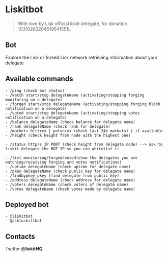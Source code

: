 # Liskitbot
> With love by Lisk official liskit delegate, for donation 10310263204519541551L

## Bot
Explore the Lisk or forked Lisk network retrieving information about your delegate

## Available commands

    - /ping (check bot status)
    - /watch start/stop delegateName (activating/stopping forging monitoring on a delegate)
    - /forged start/stop delegateName (activating/stopping forging block notification on a delegate)
    - /voted start/stop delegateName (activating/stopping votes notification on a delegate)
    - /balance delegateName (check balance for delegate name)
    - /rank delegateName (check rank for delegate)
    - /markets bittrex | poloniex (check last 24h markets) | if available
    - /height (check height from node with the highest one)

    - /status http/s IP PORT (check height from delegate node) --> ask to liskit delegate the BOT IP so you can whitelist it

    - /list monitoring/forged/voted(show the delegates you are watching/receiving forging and votes notifications)    
    - /uptime delegateName (check uptime for delegate name)
    - /pkey delegateName (check public key for delegate name)
    - /findbypkey pkey (find delegate from public key)
    - /address delegateName (check address for delegate name)
    - /voters delegateName (check voters of delegate name)
    - /votes delegateName (check votes made by delegate name)
    
## Deployed bot

    - @liskitbot
    - @asktoshiftbot
    
## Contacts

Twitter @**liskitHQ**